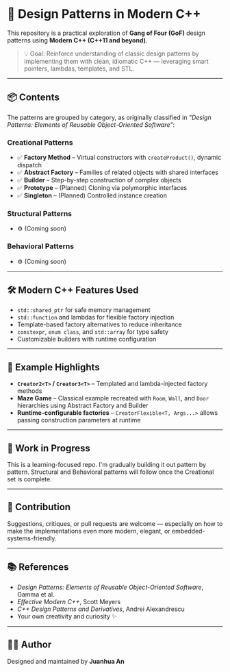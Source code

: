 # 🧠 Design Patterns in Modern C++

This repository is a practical exploration of **Gang of Four (GoF)** design patterns using **Modern C++ (C++11 and beyond)**.

> 💡 Goal: Reinforce understanding of classic design patterns by implementing them with clean, idiomatic C++ — leveraging smart pointers, lambdas, templates, and STL.

---

## 📦 Contents

The patterns are grouped by category, as originally classified in *"Design Patterns: Elements of Reusable Object-Oriented Software"*:

### Creational Patterns
- ✅ **Factory Method** – Virtual constructors with `createProduct()`, dynamic dispatch
- ✅ **Abstract Factory** – Families of related objects with shared interfaces
- ✅ **Builder** – Step-by-step construction of complex objects
- ✅ **Prototype** – (Planned) Cloning via polymorphic interfaces
- ✅ **Singleton** – (Planned) Controlled instance creation

### Structural Patterns
- ⚙️ (Coming soon)

### Behavioral Patterns
- ⚙️ (Coming soon)

---

## 🛠️ Modern C++ Features Used

- `std::shared_ptr` for safe memory management
- `std::function` and lambdas for flexible factory injection
- Template-based factory alternatives to reduce inheritance
- `constexpr`, `enum class`, and `std::array` for type safety
- Customizable builders with runtime configuration

---

## 🧪 Example Highlights

- **`Creator2<T>` / `Creator3<T>`** – Templated and lambda-injected factory methods
- **Maze Game** – Classical example recreated with `Room`, `Wall`, and `Door` hierarchies using Abstract Factory and Builder
- **Runtime-configurable factories** – `CreatorFlexible<T, Args...>` allows passing construction parameters at runtime

---


## 🚧 Work in Progress

This is a learning-focused repo. I'm gradually building it out pattern by pattern. Structural and Behavioral patterns will follow once the Creational set is complete.

---

## 🤝 Contribution

Suggestions, critiques, or pull requests are welcome — especially on how to make the implementations even more modern, elegant, or embedded-systems-friendly.

---

## 📚 References

- *Design Patterns: Elements of Reusable Object-Oriented Software*, Gamma et al.
- *Effective Modern C++*, Scott Meyers
- *C++ Design Patterns and Derivatives*, Andrei Alexandrescu
- Your own creativity and curiosity ✨

---

## 🧑‍💻 Author

Designed and maintained by **Juanhua An** 



